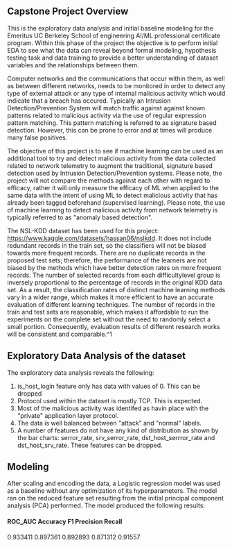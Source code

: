 ## Capstone Project Overview

This is the exploratory data analysis and initial baseline modeling for the Emeritus UC Berkeley School of engineering AI/ML professional certificate program.  Within this phase of the project the objective is to perform initial EDA to see what the data can reveal beyond formal modeling, hypothesis testing task and data training to provide a better understanding of dataset variables and the relationships between them.

Computer networks and the communications that occur within them, as well as between different networks, needs to be monitored in order to detect any type of external attack or any type of internal malicious activity which would indicate that a breach has occured.  Typically an Intrusion Detection/Prevention System will match traffic against against known patterns related to malicious activity via the use of regular expression pattern matching.  This pattern matching is referred to as signature based detection.  However, this can be prone to error and at times will produce many false positives.

The objective of this project is to see if machine learning can be used as an additional tool to try and detect malicious activity from the data collected related to network telemetry to augment the traditional, signature based detection used by Intrusion Detection/Prevention systems.  Please note, the project will not compare the methods against each other with regard to efficacy, rather it will only measure the efficacy of ML when applied to the same data with the intent of using ML to detect malicious activity that has already been tagged beforehand (supervised learning).  Please note, the use of machine learning to detect malicious activity from network telemetry is typically referred to as "anomaly based detection".

The NSL-KDD dataset has been used for this project: https://www.kaggle.com/datasets/hassan06/nslkdd.  It does not include redundant records in the train set, so the classifiers will not be biased towards more frequent records.  There are no duplicate records in the proposed test sets; therefore, the performance of the learners are not biased by the methods which have better detection rates on more frequent records.  The number of selected records from each difficultylevel group is inversely proportional to the percentage of records in the original KDD data set. As a result, the classification rates of distinct machine learning methods vary in a wider range, which makes it more efficient to have an accurate evaluation of different learning techniques.  The number of records in the train and test sets are reasonable, which makes it affordable to run the experiments on the complete set without the need to randomly select a small portion. Consequently, evaluation results of different research works will be consistent and comparable.^1

## Exploratory Data Analysis of the dataset

The exploratory data analysis reveals the following:
  1) is_host_login feature only has data with values of 0.  This can be dropped
  2) Protocol used within the dataset is mostly TCP.  This is expected.
  3) Most of the malicious activity was identifed as havin place with the "private" application layer protocol.
  4) The data is well balanced between "attack" and "normal" labels.
  5) A number of features do not have any kind of distribution as shown by the bar charts: serror_rate, srv_serror_rate, dst_host_serrror_rate and dst_host_srv_rate.  These features can be dropped.

 ## Modeling

 After scaling and encoding the data, a Logistic regression model was used as a baseline without any optimization of its hyperparameters.  The model ran on the reduced feature set resulting from the initial principal component analysis (PCA) performed.  The model produced the following results:

#### 	   		ROC_AUC	    Accuracy	F1          Precision 	Recall
0.933411	0.897361	0.892893	0.871312	0.91557

